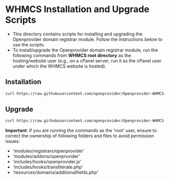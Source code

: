 # WHMCS Installation and Upgrade Scripts

- This directory contains scripts for installing and upgrading the Openprovider domain registrar module. Follow the instructions below to use the scripts.
- To install/upgrade the Openprovider domain registrar module, run the following commands from **WHMCS root directory** as the hosting/website user (e.g., on a cPanel server, run it as the cPanel user under which the WHMCS website is hosted).

## Installation

```bash
curl https://raw.githubusercontent.com/openprovider/Openprovider-WHMCS-domains/refs/heads/master/scripts/install_openprovider.sh | sudo /bin/bash -s
```

## Upgrade

```bash
curl https://raw.githubusercontent.com/openprovider/Openprovider-WHMCS-domains/refs/heads/master/scripts/update_openprovider.sh | sudo /bin/bash -s
```

**Important**: If you are running the commands as the 'root' user, ensure to correct the ownership of following folders and files to avoid permission issues:
- 'modules/registrars/openprovider'
- 'modules/addons/openprovider'
- 'includes/hooks/openprovider.js'
- 'includes/hooks/transliterate.php'
- 'resources/domains/additionalfields.php'
